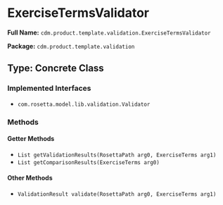 # ExerciseTermsValidator

**Full Name:** `cdm.product.template.validation.ExerciseTermsValidator`

**Package:** `cdm.product.template.validation`

## Type: Concrete Class

### Implemented Interfaces

- `com.rosetta.model.lib.validation.Validator`

### Methods

#### Getter Methods

- `List getValidationResults(RosettaPath arg0, ExerciseTerms arg1)`
- `List getComparisonResults(ExerciseTerms arg0)`

#### Other Methods

- `ValidationResult validate(RosettaPath arg0, ExerciseTerms arg1)`

